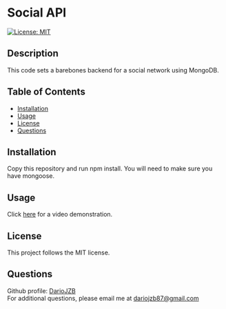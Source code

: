 # Social API
[![License: MIT](https://img.shields.io/badge/License-MIT-yellow.svg)](https://opensource.org/licenses/MIT)
    
## Description
This code sets a barebones backend for a social network using MongoDB. 

## Table of Contents
- [Installation](#installation)
- [Usage](#usage)
- [License](#license)
- [Questions](#questions)

## Installation
Copy this repository and run npm install.  You will need to make sure you have mongoose.

## Usage
Click [here](https://www.loom.com/share/4e99d30eda4b448fa5533db8fb5003e7?sid=380450e5-7633-4655-836e-953f9b9f5b7c) for a video demonstration.

## License
This project follows the MIT license.

## Questions
Github profile: [DarioJZB](https://github.com/DarioJZB)<br> 
For additional questions, please email me at <dariojzb87@gmail.com>
